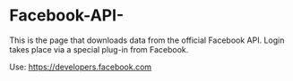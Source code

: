 # Facebook-API-

This is the page that downloads data from the official Facebook API. Login takes place via a special plug-in from Facebook.

Use: https://developers.facebook.com
